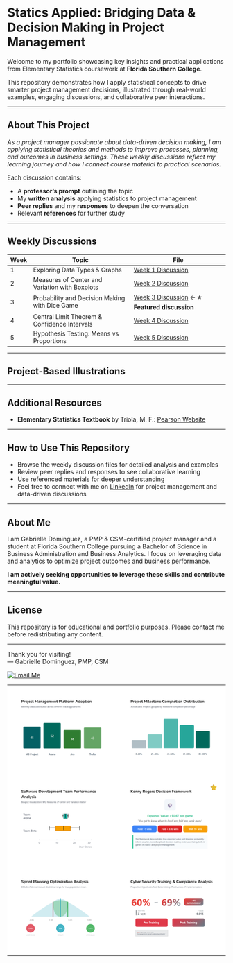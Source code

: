 # Statics Applied: Bridging Data & Decision Making in Project Management

Welcome to my portfolio showcasing key insights and practical applications from Elementary Statistics coursework at **Florida Southern College**.

This repository demonstrates how I apply statistical concepts to drive smarter project management decisions, illustrated through real-world examples, engaging discussions, and collaborative peer interactions.

---

## About This Project

*As a project manager passionate about data-driven decision making, I am applying statistical theories and methods to improve processes, planning, and outcomes in business settings. These weekly discussions reflect my learning journey and how I connect course material to practical scenarios.* 

Each discussion contains:  
- A **professor’s prompt** outlining the topic  
- My **written analysis** applying statistics to project management  
- **Peer replies** and my **responses** to deepen the conversation  
- Relevant **references** for further study  

---

## Weekly Discussions

| Week | Topic                                       | File                                    |
|------|---------------------------------------------|-----------------------------------------|
| 1    | Exploring Data Types & Graphs               | [Week 1 Discussion](week01-discussion.md) |
| 2    | Measures of Center and Variation with Boxplots | [Week 2 Discussion](week02-discussion.md) |
| 3    | Probability and Decision Making with Dice Game | [Week 3 Discussion](week03-discussion.md) ← **⭐ Featured discussion** |
| 4    | Central Limit Theorem & Confidence Intervals | [Week 4 Discussion](week04-discussion.md) |
| 5    | Hypothesis Testing: Means vs Proportions    | [Week 5 Discussion](week05-discussion.md) |

---

## Project-Based Illustrations

<table style="width: 100%; table-layout: fixed;">
  <!-- Week 1 -->
  <tr>
    <td align="center" style="padding: 15px; background-color: #fff;" width="50%">
      <a href="week01-discussion.html">
        <img 
          src="https://github.com/GabrielleDominguez/Statics-Applied-Bridging-Data-Decision-Making-in-Project-Management/raw/c07f9deae71ee44ee9b6c215b9ac8890221f271e/thumbnail%201%2C%20post.png" 
          alt="Week 1 Graphic - Updated" 
          style="width: 600px; height: auto; object-fit: contain;" />
      </a>
    </td>
    <td align="center" style="padding: 15px; background-color: #fff;" width="50%">
      <a href="week01-discussion.html">
        <img 
          src="https://github.com/GabrielleDominguez/Statics-Applied-Bridging-Data-Decision-Making-in-Project-Management/raw/c07f9deae71ee44ee9b6c215b9ac8890221f271e/thumbnail%202%2C%20post.png" 
          alt="Week 1 Graph Variation - Updated" 
          style="width: 600px; height: auto; object-fit: contain;" />
      </a>
    </td>
  </tr>

  <!-- Week 2 & Week 3 -->
  <tr>
    <td align="center" style="padding: 15px; background-color: #fff;" width="50%">
      <a href="week02-discussion.html">
        <img 
          src="https://github.com/GabrielleDominguez/Statics-Applied-Bridging-Data-Decision-Making-in-Project-Management/raw/5bbfc26ccf0bdb77807f6c550823e9def342452b/thumbnail%203%2C%20post.png" 
          alt="Week 2 Slot 3 - Final Thumbnail" 
          style="width: 600px; height: auto; object-fit: contain;" />
      </a>
    </td>
    <td align="center" style="padding: 15px; background-color: #fff;" width="50%">
      <a href="week03-discussion.html">
        <img 
          src="https://github.com/GabrielleDominguez/Statics-Applied-Bridging-Data-Decision-Making-in-Project-Management/raw/a6e29fe5131c603b0cf0589c7cd2849d3b79f7e5/thumbnail%204%2C%20post%20w%20star%20v3.png" 
          alt="Week 3 Graphic - Star V3" 
          style="width: 600px; height: auto; object-fit: contain;" />
      </a>
    </td>
  </tr>

  <!-- Week 4 & Week 5 -->
<tr>
  <td align="center" style="padding: 15px; background-color: #fff;" width="50%">
    <a href="week04-discussion.html">
      <img 
        src="https://github.com/GabrielleDominguez/Statics-Applied-Bridging-Data-Decision-Making-in-Project-Management/raw/e0bbd7a7f691cc705e804e1b6d612bef786205f1/thumbnail%205%2C%20post%20(final%20v2).png" 
        alt="Week 4 Illustration - Final V2" 
        style="width: 600px; height: auto; object-fit: contain;" />
    </a>
  </td>
  <td align="center" style="padding: 15px; background-color: #fff;" width="50%">
    <a href="week05-discussion.html">
      <img 
        src="https://github.com/GabrielleDominguez/Statics-Applied-Bridging-Data-Decision-Making-in-Project-Management/raw/fc606cfcb57888b5af6a9465f7b1351dd3d6da65/thumbnail%206%2C%20test%2013.png" 
        alt="Week 5 Graphic - Test 13" 
        style="width: 600px; height: auto; object-fit: contain;" />
    </a>
  </td>
</tr>



---

## Additional Resources

- **Elementary Statistics Textbook** by Triola, M. F.: [Pearson Website](https://www.pearson.com/en-us/subject-catalog/p/elementary-statistics/P200000006399/9780137366446?srsltid=AfmBOop8xN8ZxkM5WyngISxC95exMUdZT0OO9hPBOkOjo8TVQgPUJjXr)

---

## How to Use This Repository

- Browse the weekly discussion files for detailed analysis and examples  
- Review peer replies and responses to see collaborative learning  
- Use referenced materials for deeper understanding  
- Feel free to connect with me on [LinkedIn](https://www.linkedin.com/in/gabrielle-r-dominguez) for project management and data-driven discussions

---

## About Me

I am Gabrielle Dominguez, a PMP & CSM-certified project manager and a student at Florida Southern College pursuing a Bachelor of Science in Business Administration and Business Analytics. I focus on leveraging data and analytics to optimize project outcomes and business performance.

**I am actively seeking opportunities to leverage these skills and contribute meaningful value.**

---

## License

This repository is for educational and portfolio purposes. Please contact me before redistributing any content.

---

Thank you for visiting!  
— Gabrielle Dominguez, PMP, CSM

[![Email Me](https://img.shields.io/badge/Email-Me-blue?style=for-the-badge&logo=gmail&logoColor=white)](mailto:gabrielledominguez05@gmail.com)

